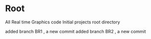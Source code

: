 Root
====

All Real time Graphics code
Initial projects root directory

added branch BR1 , a new commit
added branch BR2 , a new commit


